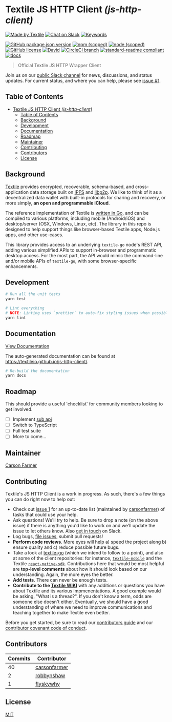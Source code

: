 # Textile JS HTTP Client _(js-http-client)_

[![Made by Textile](https://img.shields.io/badge/made%20by-Textile-informational.svg?style=popout-square)](https://textile.io)
[![Chat on Slack](https://img.shields.io/badge/slack-slack.textile.io-informational.svg?style=popout-square)](https://slack.textile.io)
[![Keywords](https://img.shields.io/github/package-json/keywords/textileio/js-http-client.svg?style=popout-square)](./package.json)

[![GitHub package.json version](https://img.shields.io/github/package-json/v/textileio/js-http-client.svg?style=popout-square)](./package.json)
[![npm (scoped)](https://img.shields.io/npm/v/@textileio/js-http-client.svg?style=popout-square)](https://www.npmjs.com/package/@textileio/js-http-client)
[![node (scoped)](https://img.shields.io/node/v/@textileio/js-http-client.svg?style=popout-square)](https://www.npmjs.com/package/@textileio/js-http-client)
[![GitHub license](https://img.shields.io/github/license/textileio/js-http-client.svg?style=popout-square)](./LICENSE)
[![David](https://img.shields.io/david/dev/textileio/js-http-client.svg)](https://david-dm.org/textileio/js-http-client)
[![CircleCI branch](https://img.shields.io/circleci/project/github/textileio/js-http-client/master.svg?style=popout-square)](https://circleci.com/gh/textileio/js-http-client)
[![standard-readme compliant](https://img.shields.io/badge/readme%20style-standard-brightgreen.svg?style=popout-square)](https://github.com/RichardLitt/standard-readme)
[![docs](https://img.shields.io/badge/docs-master-success.svg)](https://textileio.github.io/js-http-client/)

> Official Textile JS HTTP Wrapper Client

Join us on our [public Slack channel](https://slack.textile.io/) for news, discussions, and status updates. For current status, and where you can help, please see [issue #1](https://github.com/textileio/js-http-client/issues/1).

## Table of Contents

- [Textile JS HTTP Client _(js-http-client)_](#textile-js-http-client-js-http-client)
  - [Table of Contents](#table-of-contents)
  - [Background](#background)
  - [Development](#development)
  - [Documentation](#documentation)
  - [Roadmap](#roadmap)
  - [Maintainer](#maintainer)
  - [Contributing](#contributing)
  - [Contributors](#contributors)
  - [License](#license)

## Background

[Textile](https://www.textile.io) provides encrypted, recoverable, schema-based, and cross-application data storage built on [IPFS](https://github.com/ipfs) and [libp2p](https://github.com/libp2p). We like to think of it as a decentralized data wallet with built-in protocols for sharing and recovery, or more simply, **an open and programmable iCloud**.

The reference implementation of Textile is [written in Go](https://github.com/textileio/textile-go), and can be compiled to various platforms, including mobile (Android/iOS) and desktop/server (OSX, Windows, Linux, etc). The library in this repo is designed to help support things like browser-based Textile apps, Node.js apps, and other use-cases.

This library provides access to an underlying `textile-go` node's REST API, adding various simplified APIs to support in-browser and programmatic desktop access. For the most part, the API would mimic the command-line and/or mobile APIs of `textile-go`, with some browser-specific enhancements.

## Development

```sh
# Run all the unit tests
yarn test

# Lint everything
# NOTE: Linting uses `prettier` to auto-fix styling issues when possible
yarn lint
```

## Documentation

[View Documentation](./docs/README.md)

The auto-generated documentation can be found at https://textileio.github.io/js-http-client/.

```sh
# Re-build the documentation
yarn docs
```

## Roadmap

This should provide a useful 'checklist' for community members looking to get involved.

- [ ] Implement [sub api](https://github.com/textileio/textile-go/blob/master/cmd/sub.go)
- [ ] Switch to TypeScript
- [ ] Full test suite
- [ ] More to come...

## Maintainer

[Carson Farmer](https://github.com/carsonfarmer)

## Contributing

Textile's JS HTTP Client is a work in progress. As such, there's a few things you can do right now to help out:

  * Check out [issue 1](https://github.com/textileio/js-http-client/issues/1) for an up-to-date list (maintained by [carsonfarmer](https://github.com/carsonfarmer)) of tasks that could use your help.
  * Ask questions! We'll try to help. Be sure to drop a note (on the above issue) if there is anything you'd like to work on and we'll update the issue to let others know. Also [get in touch](https://slack.textile.io) on Slack.
  * Log bugs, [file issues](https://github.com/textileio/js-http-client/issues), submit pull requests!
  * **Perform code reviews**. More eyes will help a) speed the project along b) ensure quality and c) reduce possible future bugs.
  * Take a look at [textile-go](https://github.com/textileio/textile-go) (which we intend to follow to a point), and also at some of the client repositories: for instance, [`textile-mobile`](https://github.com/textileio/textile-mobile) and the Textile [`react-native-sdk`](https://github.com/textileio/react-native-sdk). Contributions here that would be most helpful are **top-level comments** about how it should look based on our understanding. Again, the more eyes the better.
  * **Add tests**. There can never be enough tests.
  * **Contribute to the [Textile WIKI](https://github.com/textileio/textile-go/wiki)** with any additions or questions you have about Textile and its various impmenentations. A good example would be asking, "What is a thread?". If you don't know a term, odds are someone else doesn't either. Eventually, we should have a good understanding of where we need to improve communications and teaching together to make Textile even better.

 Before you get started, be sure to read our [contributors guide](./CONTRIBUTING.md) and our [contributor covenant code of conduct](./CODE_OF_CONDUCT.md).

## Contributors
<!-- Update with yarn credit -->
<!-- ⛔️ AUTO-GENERATED-CONTENT:START (CONTRIBUTORS) -->
| **Commits** | **Contributor** |  
| --- | --- |  
| 40 | [carsonfarmer](https://github.com/carsonfarmer) |  
| 2  | [robbynshaw](https://github.com/robbynshaw) |  
| 1  | [flyskywhy](https://github.com/flyskywhy) |  

<!-- ⛔️ AUTO-GENERATED-CONTENT:END -->

## License

[MIT](./LICENSE)
